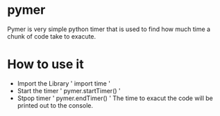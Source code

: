 # pymer
Pymer is very simple python timer that is used to find how much time a chunk of code take to exacute.

# How to use it
* Import the Library
' import time '
* Start the timer
' pymer.startTimer() '
* Stpop timer
' pymer.endTimer() '
The time to exacut the code will be printed out to the console.
